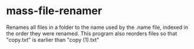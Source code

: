 # mass-file-renamer
Renames all files in a folder to the name used by the .name file, indexed in the order they were renamed. This program also reorders files so that "copy.txt" is earlier than "copy (1).txt"
